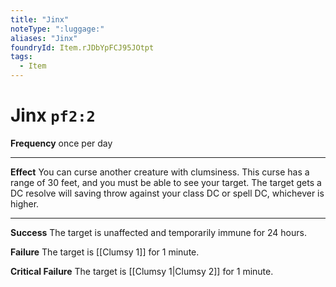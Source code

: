 ```yaml
---
title: "Jinx"
noteType: ":luggage:"
aliases: "Jinx"
foundryId: Item.rJDbYpFCJ95JOtpt
tags:
  - Item
---
```


# Jinx `pf2:2`

**Frequency** once per day

* * *

**Effect** You can curse another creature with clumsiness. This curse has a range of 30 feet, and you must be able to see your target. The target gets a DC resolve will saving throw against your class DC or spell DC, whichever is higher.

* * *

**Success** The target is unaffected and temporarily immune for 24 hours.

**Failure** The target is [[Clumsy 1]] for 1 minute.

**Critical Failure** The target is [[Clumsy 1|Clumsy 2]] for 1 minute.
